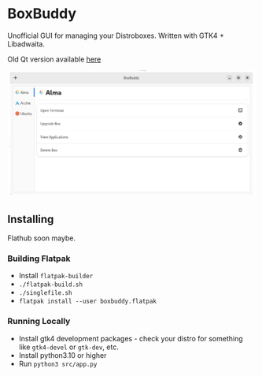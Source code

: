# BoxBuddy
Unofficial GUI for managing your Distroboxes. Written with GTK4 + Libadwaita.

Old Qt version available [here](https://github.com/Dvlv/BoxBuddy)


![Main Menu](docs/screenshot-1.png)


## Installing
Flathub soon maybe.

### Building Flatpak
- Install `flatpak-builder`
- `./flatpak-build.sh`
- `./singlefile.sh`
- `flatpak install --user boxbuddy.flatpak`

### Running Locally
- Install gtk4 development packages - check your distro for something like `gtk4-devel` or `gtk-dev`, etc.
- Install python3.10 or higher
- Run `python3 src/app.py`



